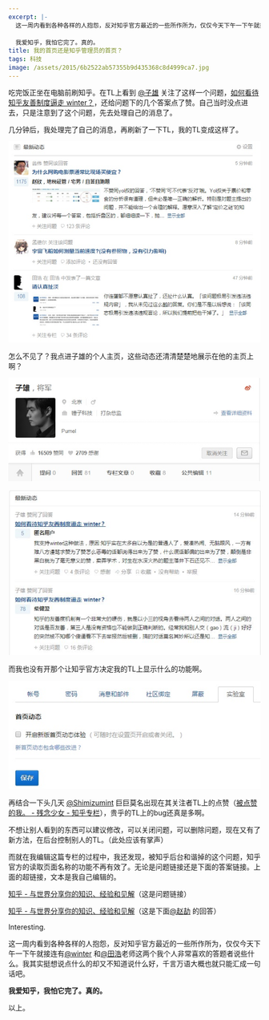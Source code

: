 ```yaml
---
excerpt: |-
  这一周内看到各种各样的人抱怨，反对知乎官方最近的一些所作所为，仅仅今天下午一下午就接连有[@winter](https://www.zhihu.com/people/ec03b8e839a6fb763e1b8113455362db)和[@田浩](https://www.zhihu.com/people/a609689b545c1162f2d6d19fd4a9aeee)老师这两个我个人非常喜欢的答题者说些什么。我其实挺想说点什么的却又不知道说什么好，千言万语大概也就只能汇成一句话吧。

  我爱知乎，我怕它完了。真的。
title: 我的首页还是知乎管理员的首页？
tags: 科技
image: /assets/2015/6b2522ab57355b9d435368c8d4999ca7.jpg
---
```


吃完饭正坐在电脑前刷知乎。在TL上看到 [@子雄](https://www.zhihu.com/people/e41a75ba81f6b90038da375599b8ed30) 关注了这样一个问题，[如何看待知乎友善制度逼走 winter？](https://www.zhihu.com/question/30782408)，还给问题下的几个答案点了赞。自己当时没点进去，只是注意到了这个问题，先去处理自己的消息了。

几分钟后，我处理完了自己的消息，再刷新了一下TL，我的TL变成这样了。

![](/assets/2015/e3afdab04f3911da000babd2224083ae.jpg)

怎么不见了？我点进子雄的个人主页，这些动态还清清楚楚地展示在他的主页上啊？

![](/assets/2015/800cf7612ca644997aa011e4bda108c7.jpg)

![](/assets/2015/20a137f238f3ba8c0363d4c54c3b31a7.jpg)

而我也没有开那个让知乎官方决定我的TL上显示什么的功能啊。 

![](/assets/2015/5ac958ba1df362d141a43d6a6be946b5.jpg)

再结合一下头几天 [@Shimizumint](https://www.zhihu.com/people/c6a88903a476789b098a088182c69fe1) 巨巨莫名出现在其关注者TL上的点赞（[被点赞的我。 - 残念少女 - 知乎专栏](https://zhuanlan.zhihu.com/enokitsukanon/20050432)），贵乎的TL上的bug还真是多啊。

不想让别人看到的东西可以建议修改，可以关闭问题，可以删除问题，现在又有了新方法，在后台控制别人的TL。（此处应该有掌声）

而就在我编辑这篇专栏的过程中，我还发现，被知乎后台和谐掉的这个问题，知乎官方的读取页面名称的功能不再有效了。无论是问题链接还是下面的答案链接。上面的超链接，文本是我自己编辑的。

[知乎 - 与世界分享你的知识、经验和见解](https://www.zhihu.com/question/30782408)（这是问题链接）

[知乎 - 与世界分享你的知识、经验和见解](https://www.zhihu.com/question/30782408/answer/49602957)（这是下面[@赵劼](https://www.zhihu.com/people/78e3b98074a915b222ae1be4ab038a6e) 的回答）

Interesting.

这一周内看到各种各样的人抱怨，反对知乎官方最近的一些所作所为，仅仅今天下午一下午就接连有[@winter](https://www.zhihu.com/people/ec03b8e839a6fb763e1b8113455362db) 和[@田浩](https://www.zhihu.com/people/a609689b545c1162f2d6d19fd4a9aeee)老师这两个我个人非常喜欢的答题者说些什么。我其实挺想说点什么的却又不知道说什么好，千言万语大概也就只能汇成一句话吧。

**我爱知乎，我怕它完了。真的。**

以上。
